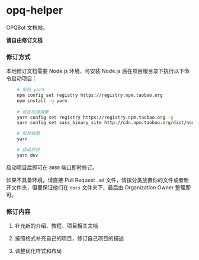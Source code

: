 # opq-helper

OPQBot 文档站。

**请自由修订文档**

### 修订方式

本地修订文档需要 Node.js 环境，可安装 Node.js 后在项目根目录下执行以下命令启动项目：

```bash
    # 安装 yarn
    npm config set registry https://registry.npm.taobao.org
    npm install -g yarn
    
    # 设定加速镜像
    yarn config set registry https://registry.npm.taobao.org -g
    yarn config set sass_binary_site http://cdn.npm.taobao.org/dist/node-sass -g

    # 安装依赖
    yarn

    # 启动项目
    yarn dev
```

启动项目后即可在 `8080` 端口即时修订。

如果不具备环境，请直接 Pull Request `.md` 文件，请按分类放置你的文件或者新开文件夹，但要保证他们在 `docs` 文件夹下，最后由 Organization Owner 整理即可。

### 修订内容

1. 补充新的介绍、教程、项目相关文档

2. 按照格式补充自己的项目，修订自己项目的描述

3. 调整优化样式和布局

